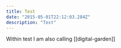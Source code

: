 ```yaml
---
title: Test
date: "2015-05-01T22:12:03.284Z"
description: "Test"
---
```


Within test I am also calling [[digital-garden]]
